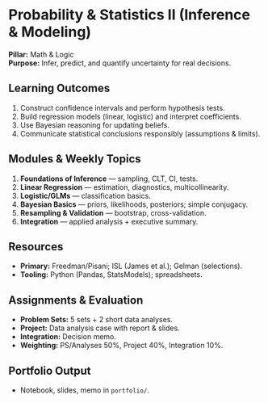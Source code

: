 # Probability & Statistics II (Inference & Modeling)
**Pillar:** Math & Logic  
**Purpose:** Infer, predict, and quantify uncertainty for real decisions.

## Learning Outcomes
1. Construct confidence intervals and perform hypothesis tests.
2. Build regression models (linear, logistic) and interpret coefficients.
3. Use Bayesian reasoning for updating beliefs.
4. Communicate statistical conclusions responsibly (assumptions & limits).

## Modules & Weekly Topics
1. **Foundations of Inference** — sampling, CLT, CI, tests.
2. **Linear Regression** — estimation, diagnostics, multicollinearity.
3. **Logistic/GLMs** — classification basics.
4. **Bayesian Basics** — priors, likelihoods, posteriors; simple conjugacy.
5. **Resampling & Validation** — bootstrap, cross-validation.
6. **Integration** — applied analysis + executive summary.

## Resources
- **Primary:** Freedman/Pisani; ISL (James et al.); Gelman (selections).
- **Tooling:** Python (Pandas, StatsModels); spreadsheets.

## Assignments & Evaluation
- **Problem Sets:** 5 sets + 2 short data analyses.
- **Project:** Data analysis case with report & slides.
- **Integration:** Decision memo.
- **Weighting:** PS/Analyses 50%, Project 40%, Integration 10%.

## Portfolio Output
- Notebook, slides, memo in `portfolio/`.
